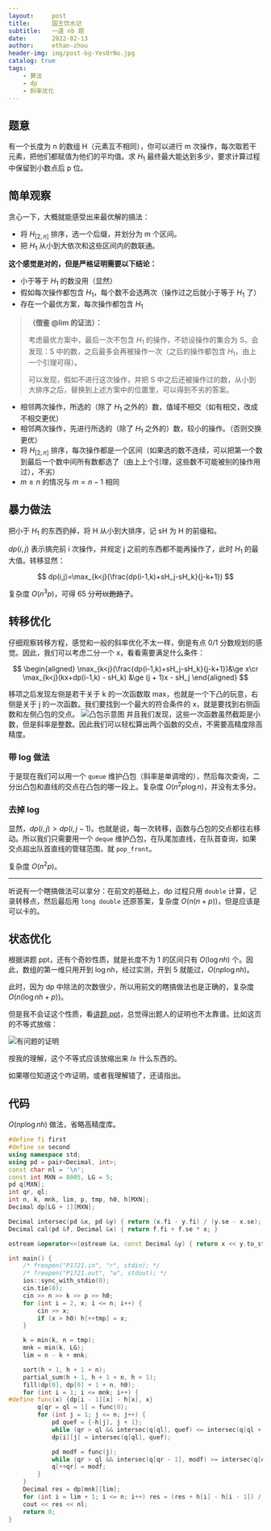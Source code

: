 ```yaml
---
layout:     post
title:      国王饮水记
subtitle:   一道 nb 题
date:       2022-02-13
author:     ethan-zhou
header-img: img/post-bg-YesOrNo.jpg
catalog: true
tags:
    - 算法
    - dp
    - 斜率优化
---
```



## 题意

有一个长度为 n 的数组 H（元素互不相同），你可以进行 m 次操作，每次取若干元素，把他们都赋值为他们的平均值。求 $H_1$ 最终最大能达到多少，要求计算过程中保留到小数点后 p 位。

## 简单观察

贪心一下，大概就能感受出来最优解的搞法：

- 将 $H_{[2,n]}$ 排序，选一个后缀，并划分为 m 个区间。
- 把 $H_1$ 从小到大依次和这些区间内的数联通。

**这个感觉是对的，但是严格证明需要以下结论：**

- 小于等于 $H_1$ 的数没用（显然）
- 假如每次操作都包含 $H_1$，每个数不会选两次（操作过之后就小于等于 $H_1$ 了）
- 存在一个最优方案，每次操作都包含 $H_1$

> **（借鉴 @lim 的证法）：**
>
> 考虑最优方案中，最后一次不包含 $H_1$ 的操作，不妨设操作的集合为 S，会发现：S 中的数，之后最多会再被操作一次（之后的操作都包含 $H_1$，由上一个引理可得）。
>
> 可以发现，假如不进行这次操作，并把 S 中之后还被操作过的数，从小到大排序之后，替换到上述方案中的位置里，可以得到不劣的答案。

- 相邻两次操作，所选的（除了 $H_1$ 之外的）数，值域不相交（如有相交，改成不相交更优）
- 相邻两次操作，先进行所选的（除了 $H_1$ 之外的）数，较小的操作。（否则交换更优）
- 将 $H_{[2,n]}$ 排序，每次操作都是一个区间（如果选的数不连续，可以把第一个数到最后一个数中间所有数都选了（由上上个引理，这些数不可能被别的操作用过），不劣）
- $m\ge n$ 的情况与 $m=n-1$ 相同

## 暴力做法

把小于 $H_1$ 的东西扔掉，将 H 从小到大排序，记 sH 为 H 的前缀和。

$dp(i,j)$ 表示搞完前 i 次操作，并规定 j 之前的东西都不能再操作了，此时 $H_1$ 的最大值。转移显然：

$$
dp(i,j)=\max_{k<j}(\frac{dp(i-1,k)+sH_j-sH_k}{j-k+1})
$$

复杂度 $O(n^3p)$，可得 65 分~~可以跑路了~~。

## 转移优化

仔细观察转移方程，感觉和一般的斜率优化不太一样，倒是有点 0/1 分数规划的感觉。因此，我们可以考虑二分一个 x，看看需要满足什么条件：

$$
\begin{aligned}
\max_{k<j}(\frac{dp(i-1,k)+sH_j-sH_k}{j-k+1})&\ge x\cr
\max_{k<j}(kx+dp(i-1,k) - sH_k) &\ge (j + 1)x - sH_j
\end{aligned}
$$

移项之后发现左侧是若干关于 k 的一次函数取 max，也就是一个下凸的玩意，右侧是关于 j 的一次函数。我们要找到一个最大的符合条件的 x，就是要找到右侧函数和左侧凸包的交点。
![凸包示意图](https://pic.imgdb.cn/item/620a1f7a2ab3f51d91aeb27f.jpg)
并且我们发现，这些一次函数虽然截距是小数，但是斜率是整数。因此我们可以轻松算出两个函数的交点，不需要高精度除高精度。

### 带 log 做法

于是现在我们可以用一个 `queue` 维护凸包（斜率是单调增的），然后每次查询，二分出凸包和直线的交点在凸包的哪一段上。复杂度 $O(n^2 p\log n)$，并没有太多分。

### 去掉 log

显然，$dp(i,j)>dp(i,j-1)$。也就是说，每一次转移，函数与凸包的交点都往右移动。所以我们只需要用一个 `deque` 维护凸包，在队尾加直线，在队首查询，如果交点超出队首直线的管辖范围，就 `pop_front`。

复杂度 $O(n^2p)$。

---

听说有一个瞎搞做法可以拿分：在前文的基础上，dp 过程只用 `double` 计算，记录转移点，然后最后用 `long double` 还原答案，复杂度 $O(n(n+p))$，但是应该是可以卡的。

## 状态优化

根据讲题 ppt，还有个奇妙性质，就是长度不为 1 的区间只有 $O(\log nh)$ 个。因此，数组的第一维只用开到 $\log nh$，经过实测，开到 5 就能过，$O(np\log nh)$。

此时，因为 dp 中除法的次数很少，所以用前文的瞎搞做法也是正确的，复杂度 $O(n(\log nh+p))$。

但是我不会证这个性质，看[讲题 ppt](https://wenku.baidu.com/view/7842de6784868762cbaed52e.html)，总觉得出题人的证明也不太靠谱。比如这页的不等式放缩：

![有问题的证明](https://pic.imgdb.cn/item/620a2c172ab3f51d91bdf7de.jpg)

按我的理解，这个不等式应该放缩出来 $l\ge$ 什么东西的。

如果哪位知道这个咋证明，或者我理解错了，还请指出。

## 代码

$O(np\log nh)$ 做法，省略高精度库。

```cpp
#define fi first
#define se second
using namespace std;
using pd = pair<Decimal, int>;
const char nl = '\n';
const int MXN = 8005, LG = 5;
pd q[MXN];
int qr, ql;
int n, k, mnk, lim, p, tmp, h0, h[MXN];
Decimal dp[LG + 1][MXN];

Decimal intersec(pd &x, pd &y) { return (x.fi - y.fi) / (y.se - x.se); }
Decimal cal(pd &f, Decimal &x) { return f.fi + f.se * x; }

ostream &operator<<(ostream &x, const Decimal &y) { return x << y.to_string(p + 1); }

int main() {
    /* freopen("P1721.in", "r", stdin); */
    /* freopen("P1721.out", "w", stdout); */
    ios::sync_with_stdio(0);
    cin.tie(0);
    cin >> n >> k >> p >> h0;
    for (int i = 2, x; i <= n; i++) {
        cin >> x;
        if (x > h0) h[++tmp] = x;
    }

    k = min(k, n = tmp);
    mnk = min(k, LG);
    lim = n - k + mnk;

    sort(h + 1, h + 1 + n);
    partial_sum(h + 1, h + 1 + n, h + 1);
    fill(dp[0], dp[0] + 1 + n, h0);
    for (int i = 1; i <= mnk; i++) {
#define func(x) {dp[i - 1][x] - h[x], x}
        q[qr = ql = 1] = func(0);
        for (int j = 1; j <= n; j++) {
            pd quef = {-h[j], j + 1};
            while (qr > ql && intersec(q[ql], quef) <= intersec(q[ql + 1], quef)) ++ql;
            dp[i][j] = intersec(q[ql], quef);

            pd modf = func(j);
            while (qr > ql && intersec(q[qr - 1], modf) >= intersec(q[qr], modf)) --qr;
            q[++qr] = modf;
        }
    }
    Decimal res = dp[mnk][lim];
    for (int i = lim + 1; i <= n; i++) res = (res + h[i] - h[i - 1]) / 2;
    cout << res << nl;
    return 0;
}
```
